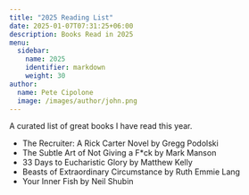 ```yaml
---
title: "2025 Reading List"
date: 2025-01-07T07:31:25+06:00
description: Books Read in 2025
menu:
  sidebar:
    name: 2025
    identifier: markdown
    weight: 30
author:
  name: Pete Cipolone
  image: /images/author/john.png
---
```




A curated list of great books I have read this year. 


- The Recruiter: A Rick Carter Novel by Gregg Podolski 
- The Subtle Art of Not Giving a F*ck by Mark Manson
- 33 Days to Eucharistic Glory by Matthew Kelly
- Beasts of Extraordinary Circumstance by Ruth Emmie Lang
- Your Inner Fish by Neil Shubin  
